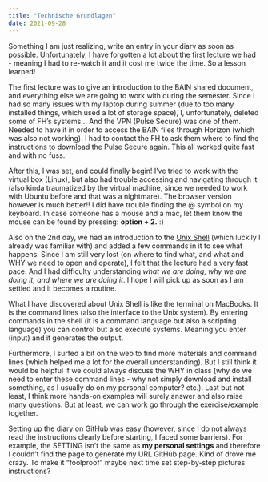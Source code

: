```yaml
---
title: "Technische Grundlagen"
date: 2021-09-28
---
```

Something I am just realizing, write an entry in your diary as soon as possible. Unfortunately, I have forgotten a lot about the first lecture we had - meaning I had to re-watch it and it cost me twice the time. So a lesson learned!  

The first lecture was to give an introduction to the BAIN shared document, and everything else we are going to work with during the semester. Since I had so many issues with my laptop during summer (due to too many installed things, which used a lot of storage space), I, unfortunately, deleted some of FH’s systems… And the VPN (Pulse Secure) was one of them. Needed to have it in order to access the BAIN files through Horizon (which was also not working). I had to contact the FH to ask them where to find the instructions to download the Pulse Secure again. This all worked quite fast and with no fuss. 

After this, I was set, and could finally begin! I’ve tried to work with the virtual box (Linux), but also had trouble accessing and navigating through it (also kinda traumatized by the virtual machine, since we needed to work with Ubuntu before and that was a nightmare). The browser version however is much better!! I did have trouble finding the @ symbol on my keyboard. In case someone has a mouse and a mac, let them know the mouse can be found by pressing: **option + 2.** :)


Also on the 2nd day, we had an introduction to the [Unix Shell]( https://www.tutorialspoint.com/unix/unix-what-is-shell.htm ) (which luckily I already was familiar with) and added a few commands in it to see what happens. Since I am still very lost (on where to find what, and what and WHY we need to open and operate), I felt that the lecture had a very fast pace. And I had difficulty understanding _what we are doing, why we are doing it, and where we are doing it_. I hope I will pick up as soon as I am settled and it becomes a routine. 

What I have discovered about Unix Shell is like the terminal on MacBooks. It is the command lines (also the interface to the Unix system). By entering commands in the shell (it is a command language but also a scripting language) you can control but also execute systems. Meaning you enter (input) and it generates the output.  

Furthermore, I surfed a bit on the web to find more materials and command lines (which helped me a lot for the overall understanding). But I still think it would be helpful if we could always discuss the WHY in class (why do we need to enter these command lines - why not simply download and install something, as I usually do on my personal computer? etc.). Last but not least, I think more hands-on examples will surely answer and also raise many questions. But at least, we can work go through the exercise/example together. 

Setting up the diary on GitHub was easy (however, since I do not always read the instructions clearly before starting, I faced some barriers). For example, the SETTING isn’t the same as **my personal settings** and therefore I couldn’t find the page to generate my URL GitHub page. Kind of drove me crazy. To make it “foolproof” maybe next time set step-by-step pictures instructions? 


